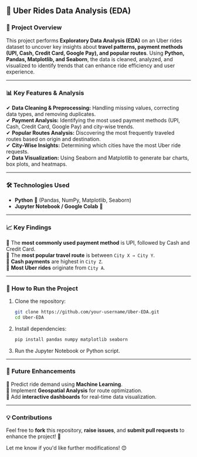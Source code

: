 ## 🚖 Uber Rides Data Analysis (EDA)  

### 📌 **Project Overview**  
This project performs **Exploratory Data Analysis (EDA)** on an Uber rides dataset to uncover key insights about **travel patterns, payment methods (UPI, Cash, Credit Card, Google Pay), and popular routes**. Using **Python, Pandas, Matplotlib, and Seaborn**, the data is cleaned, analyzed, and visualized to identify trends that can enhance ride efficiency and user experience.  

---

### 📊 **Key Features & Analysis**  
✔ **Data Cleaning & Preprocessing:** Handling missing values, correcting data types, and removing duplicates.  
✔ **Payment Analysis:** Identifying the most used payment methods (UPI, Cash, Credit Card, Google Pay) and city-wise trends.  
✔ **Popular Routes Analysis:** Discovering the most frequently traveled routes based on origin and destination.  
✔ **City-Wise Insights:** Determining which cities have the most Uber ride requests.  
✔ **Data Visualization:** Using Seaborn and Matplotlib to generate bar charts, box plots, and heatmaps.  

---

### 🛠 **Technologies Used**  
- **Python** 🐍 (Pandas, NumPy, Matplotlib, Seaborn)  
- **Jupyter Notebook / Google Colab** 📒  

---

### 📈 **Key Findings**  
📌 The **most commonly used payment method** is UPI, followed by Cash and Credit Card.  
📌 The **most popular travel route** is between `City X → City Y`.  
📌 **Cash payments** are highest in `City Z`.  
📌 **Most Uber rides** originate from `City A`.  

---

### 🚀 **How to Run the Project**  
1. Clone the repository:  
   ```bash
   git clone https://github.com/your-username/Uber-EDA.git
   cd Uber-EDA
   ```
2. Install dependencies:  
   ```bash
   pip install pandas numpy matplotlib seaborn
   ```
3. Run the Jupyter Notebook or Python script.  

---


### 📌 **Future Enhancements**  
🔹 Predict ride demand using **Machine Learning**.  
🔹 Implement **Geospatial Analysis** for route optimization.  
🔹 Add **interactive dashboards** for real-time data visualization.  

---

### 💡 **Contributions**  
Feel free to **fork** this repository, **raise issues**, and **submit pull requests** to enhance the project! 🚀  

Let me know if you'd like further modifications! 😊
